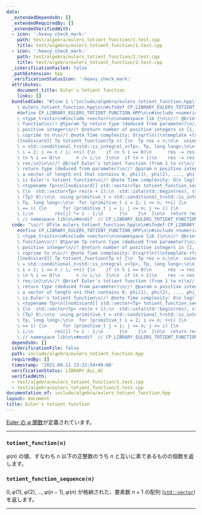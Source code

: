 ```yaml
---
data:
  _extendedDependsOn: []
  _extendedRequiredBy: []
  _extendedVerifiedWith:
  - icon: ':heavy_check_mark:'
    path: test/algebra/eulers_totient_function/1.test.cpp
    title: test/algebra/eulers_totient_function/1.test.cpp
  - icon: ':heavy_check_mark:'
    path: test/algebra/eulers_totient_function/2.test.cpp
    title: test/algebra/eulers_totient_function/2.test.cpp
  _isVerificationFailed: false
  _pathExtension: hpp
  _verificationStatusIcon: ':heavy_check_mark:'
  attributes:
    document_title: Euler's totient function
    links: []
  bundledCode: "#line 1 \"include/algebra/eulers_totient_function.hpp\"\n\n//! @file\
    \ eulers_totient_function.hpp\n\n#ifndef CP_LIBRARY_EULERS_TOTIENT_FUNCTION_HPP\n\
    #define CP_LIBRARY_EULERS_TOTIENT_FUNCTION_HPP\n\n#include <numeric>\n#include\
    \ <type_traits>\n#include <vector>\n\nnamespace lib {\n\n//! @brief Euler's totient\
    \ function\n//! @tparam Tp return type (deduced from parameter)\n//! @param n\
    \ positive integer\n//! @return number of positive integers in [1, n] that are\
    \ coprime to n\n//! @note Time complexity: O(sqrt(n))\ntemplate <typename Tp>\n\
    [[nodiscard]] Tp totient_function(Tp n) {\n  Tp res = n;\n\n  using primitive_t\
    \ = std::conditional_t<std::is_integral_v<Tp>, Tp, long long>;\n\n  for (primitive_t\
    \ i = 2; i <= n / i; ++i) {\n    if (n % i == 0)\n      res -= res / i;\n    while\
    \ (n % i == 0)\n      n /= i;\n  }\n\n  if (n > 1)\n    res -= res / n;\n\n  return\
    \ res;\n}\n\n//! @brief Euler's totient function (from 1 to n)\n//! @tparam Tp\
    \ return type (deduced from parameter)\n//! @param n positive integer\n//! @return\
    \ a vector of length n+1 that contains 0, phi(1), phi(2), ..., phi(n) where phi\
    \ is Euler's totient function\n//! @note Time complexity: O(n log(log n))\ntemplate\
    \ <typename Tp>\n[[nodiscard]] std::vector<Tp> totient_function_sequence(Tp n)\
    \ {\n  std::vector<Tp> res(n + 1);\n  std::iota(std::begin(res), std::end(res),\
    \ (Tp) 0);\n\n  using primitive_t = std::conditional_t<std::is_integral_v<Tp>,\
    \ Tp, long long>;\n\n  for (primitive_t i = 2; i <= n; ++i) {\n    if (res[i]\
    \ == i) {\n      for (primitive_t j = i; j <= n; j += i) {\n        res[j] /=\
    \ i;\n        res[j] *= i - 1;\n      }\n    }\n  }\n\n  return res;\n}\n\n} \
    \ // namespace lib\n\n#endif  // CP_LIBRARY_EULERS_TOTIENT_FUNCTION_HPP\n"
  code: "\n//! @file eulers_totient_function.hpp\n\n#ifndef CP_LIBRARY_EULERS_TOTIENT_FUNCTION_HPP\n\
    #define CP_LIBRARY_EULERS_TOTIENT_FUNCTION_HPP\n\n#include <numeric>\n#include\
    \ <type_traits>\n#include <vector>\n\nnamespace lib {\n\n//! @brief Euler's totient\
    \ function\n//! @tparam Tp return type (deduced from parameter)\n//! @param n\
    \ positive integer\n//! @return number of positive integers in [1, n] that are\
    \ coprime to n\n//! @note Time complexity: O(sqrt(n))\ntemplate <typename Tp>\n\
    [[nodiscard]] Tp totient_function(Tp n) {\n  Tp res = n;\n\n  using primitive_t\
    \ = std::conditional_t<std::is_integral_v<Tp>, Tp, long long>;\n\n  for (primitive_t\
    \ i = 2; i <= n / i; ++i) {\n    if (n % i == 0)\n      res -= res / i;\n    while\
    \ (n % i == 0)\n      n /= i;\n  }\n\n  if (n > 1)\n    res -= res / n;\n\n  return\
    \ res;\n}\n\n//! @brief Euler's totient function (from 1 to n)\n//! @tparam Tp\
    \ return type (deduced from parameter)\n//! @param n positive integer\n//! @return\
    \ a vector of length n+1 that contains 0, phi(1), phi(2), ..., phi(n) where phi\
    \ is Euler's totient function\n//! @note Time complexity: O(n log(log n))\ntemplate\
    \ <typename Tp>\n[[nodiscard]] std::vector<Tp> totient_function_sequence(Tp n)\
    \ {\n  std::vector<Tp> res(n + 1);\n  std::iota(std::begin(res), std::end(res),\
    \ (Tp) 0);\n\n  using primitive_t = std::conditional_t<std::is_integral_v<Tp>,\
    \ Tp, long long>;\n\n  for (primitive_t i = 2; i <= n; ++i) {\n    if (res[i]\
    \ == i) {\n      for (primitive_t j = i; j <= n; j += i) {\n        res[j] /=\
    \ i;\n        res[j] *= i - 1;\n      }\n    }\n  }\n\n  return res;\n}\n\n} \
    \ // namespace lib\n\n#endif  // CP_LIBRARY_EULERS_TOTIENT_FUNCTION_HPP\n"
  dependsOn: []
  isVerificationFile: false
  path: include/algebra/eulers_totient_function.hpp
  requiredBy: []
  timestamp: '2021-08-11 13:32:54+09:00'
  verificationStatus: LIBRARY_ALL_AC
  verifiedWith:
  - test/algebra/eulers_totient_function/1.test.cpp
  - test/algebra/eulers_totient_function/2.test.cpp
documentation_of: include/algebra/eulers_totient_function.hpp
layout: document
title: Euler's totient function
---
```


[Euler の $\varphi$ 関数](https://ja.wikipedia.org/wiki/%E3%82%AA%E3%82%A4%E3%83%A9%E3%83%BC%E3%81%AE%CF%86%E9%96%A2%E6%95%B0)が定義されています。

---

### `totient_function(n)`

$\varphi (n)$ の値、すなわち $n$ 以下の正整数のうち $n$ と互いに素であるものの個数を返します。

### `totient_function_sequence(n)`

$0, \varphi(1), \varphi(2), \ldots, \varphi(n-1), \varphi(n)$ が格納された、要素数 $n + 1$ の配列 ([`std::vector`](https://cpprefjp.github.io/reference/vector/vector.html)) を返します。

<!-- ToDo: totient_function_sum(n) \sum_{i = 1}^n \varphi(i) -->

---
